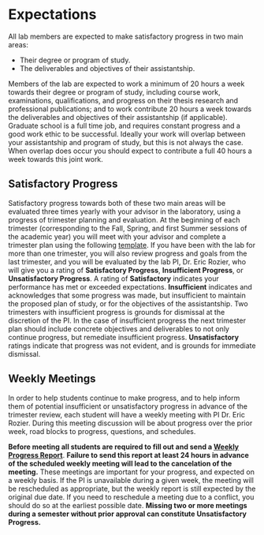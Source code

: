 # Expectations

All lab members are expected to make satisfactory progress in two main areas:

* Their degree or program of study.
* The deliverables and objectives of their assistantship.

Members of the lab are expected to work a minimum of 20 hours a week towards their degree or program of study, including
course work, examinations, qualifications, and progress on their thesis research and professional publications; and to work
contribute 20 hours a week towards the deliverables and objectives of their assistantship (if applicable).  Graduate
school is a full time job, and requires constant progress and a good work ethic to be successful.  Ideally your work will
overlap between your assistantship and program of study, but this is not always the case.  When overlap does occur you should
expect to contribute a full 40 hours a week towards this joint work.

## Satisfactory Progress

Satisfactory progress towards both of these two main areas will be evaluated three times yearly with your advisor in the
laboratory, using a progress of trimester planning and evaluation.  At the beginning of each trimester (corresponding to the
Fall, Spring, and first Summer sessions of the academic year) you will meet with your advisor and complete a trimester
plan using the following [template](../../master/Templates/TrimesterPlan-Template.md).  If you have been with the lab for more
than one trimester, you will also review progress and goals from the last trimester, and you will be evaluated by the lab
PI, Dr. Eric Rozier, who will give you a rating of **Satisfactory Progress**, **Insufficient Progress**, or **Unsatisfactory Progress**.  A rating of **Satisfactory** indicates your performance has met or exceeded expectations.  **Insufficient**
indicates and acknowledges that some progress was made, but insufficient to maintain the proposed plan of study, or
for the objectives of the assistantship.  Two trimesters with insufficient progress is grounds for dismissal at the
discretion of the PI.  In the case of insufficient progress the next trimester plan should include concrete objectives and
deliverables to not only continue progress, but remediate insufficient progress.  **Unsatisfactory** ratings indicate
that progress was not evident, and is grounds for immediate dismissal.

## Weekly Meetings

In order to help students continue to make progress, and to help inform them of potential insufficient or unsatisfactory
progress in advance of the trimester review, each student will have a weekly meeting with PI Dr. Eric Rozier.  During
this meeting discussion will be about progress over the prior week, road blocks to progress, questions, and schedules.

**Before meeting all students are required to fill out and send a [Weekly Progress Report](../../master/Templates/WeeklyReport-Template.md)**.  **Failure to send this report at least 24 hours in advance of the scheduled weekly meeting will lead to the
cancelation of the meeting.**  These meetings are important for your progress, and expected on a weekly basis.  If the PI
is unavailable during a given week, the meeting will be rescheduled as appropriate, but the weekly report is still expected
by the original due date.  If you need to reschedule a meeting due to a conflict, you should do so at the earliest possible
date.  **Missing two or more meetings during a semester without prior approval can constitute Unsatisfactory Progress.**